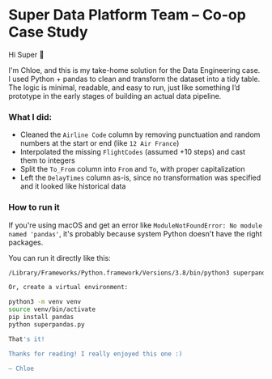 # Super Data Platform Team – Co-op Case Study

Hi Super 👋

I'm Chloe, and this is my take-home solution for the Data Engineering case. I used Python + pandas to clean and 
transform the dataset into a tidy table. The logic is minimal, readable, and easy to run, just like something I’d 
prototype in the early stages of building an actual data pipeline.

### What I did:
- Cleaned the `Airline Code` column by removing punctuation and random numbers at the start or end (like `12 Air France`)
- Interpolated the missing `FlightCodes` (assumed +10 steps) and cast them to integers
- Split the `To_From` column into `From` and `To`, with proper capitalization
- Left the `DelayTimes` column as-is, since no transformation was specified and it looked like historical data

### How to run it

If you're using macOS and get an error like `ModuleNotFoundError: No module named 'pandas'`, it's probably because 
system Python doesn't have the right packages.

You can run it directly like this:

```bash
/Library/Frameworks/Python.framework/Versions/3.8/bin/python3 superpandas.py

Or, create a virtual environment:

python3 -m venv venv
source venv/bin/activate
pip install pandas
python superpandas.py

That's it!

Thanks for reading! I really enjoyed this one :)

– Chloe


